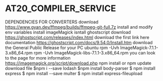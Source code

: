 # AT20_COMPILER_SERVICE
DEPENDENCIES FOR CONVERTERS
download https://www.gyan.dev/ffmpeg/builds/ffmpeg-git-full.7z
install and modify env variables
install imageMagick
isntall ghostscript
download https://ghostscript.com/releases/index.html
download the first link here documentation
https://ghostscript.com/docs/9.54.0/Install.htm
download the General Public Release for your PC
ubuntu
rpm -Uvh ImageMagick-7.1.1-3.x86_64.rpm
rpm -Uvh ImageMagick-libs-7.1.1-3.x86_64.rpm
you can look to the page for more information
https://imagemagick.org/script/download.php
npm install or npm update
download file
$npm i --save lodash
$npm install body-parser
$ npm install express
$ npm install --save multer
$ npm install express-fileupload
